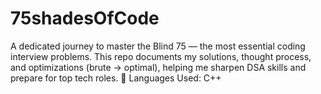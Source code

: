 # 75shadesOfCode
A dedicated journey to master the Blind 75 — the most essential coding interview problems. This repo documents my solutions, thought process, and optimizations (brute → optimal), helping me sharpen DSA skills and prepare for top tech roles.  🧠 Languages Used: C++
